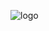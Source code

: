 ![logo](https://github.com/bossalbert2323/-bossalbert2323.github.io/assets/165904146/a37a0fd2-b792-4395-9dba-e7ba0d8ea095)
